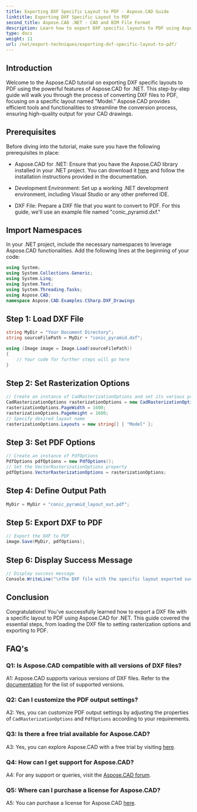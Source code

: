 ```yaml
---
title: Exporting DXF Specific Layout to PDF - Aspose.CAD Guide
linktitle: Exporting DXF Specific Layout to PDF
second_title: Aspose.CAD .NET - CAD and BIM File Format
description: Learn how to export DXF specific layouts to PDF using Aspose.CAD for .NET. Follow our step-by-step guide for efficient and high-quality conversions.
type: docs
weight: 11
url: /net/export-techniques/exporting-dxf-specific-layout-to-pdf/
---
```

## Introduction

Welcome to the Aspose.CAD tutorial on exporting DXF specific layouts to PDF using the powerful features of Aspose.CAD for .NET. This step-by-step guide will walk you through the process of converting DXF files to PDF, focusing on a specific layout named "Model." Aspose.CAD provides efficient tools and functionalities to streamline the conversion process, ensuring high-quality output for your CAD drawings.

## Prerequisites

Before diving into the tutorial, make sure you have the following prerequisites in place:

- Aspose.CAD for .NET: Ensure that you have the Aspose.CAD library installed in your .NET project. You can download it [here](https://releases.aspose.com/cad/net/) and follow the installation instructions provided in the documentation.

- Development Environment: Set up a working .NET development environment, including Visual Studio or any other preferred IDE.

- DXF File: Prepare a DXF file that you want to convert to PDF. For this guide, we'll use an example file named "conic_pyramid.dxf."

## Import Namespaces

In your .NET project, include the necessary namespaces to leverage Aspose.CAD functionalities. Add the following lines at the beginning of your code:

```csharp
using System;
using System.Collections.Generic;
using System.Linq;
using System.Text;
using System.Threading.Tasks;
using Aspose.CAD;
namespace Aspose.CAD.Examples.CSharp.DXF_Drawings

```

## Step 1: Load DXF File

```csharp
string MyDir = "Your Document Directory";
string sourceFilePath = MyDir + "conic_pyramid.dxf";

using (Image image = Image.Load(sourceFilePath))
{
    // Your code for further steps will go here
}
```

## Step 2: Set Rasterization Options

```csharp
// Create an instance of CadRasterizationOptions and set its various properties
CadRasterizationOptions rasterizationOptions = new CadRasterizationOptions();
rasterizationOptions.PageWidth = 1600;
rasterizationOptions.PageHeight = 1600;
// Specify desired layout name
rasterizationOptions.Layouts = new string[] { "Model" };
```

## Step 3: Set PDF Options

```csharp
// Create an instance of PdfOptions
PdfOptions pdfOptions = new PdfOptions();
// Set the VectorRasterizationOptions property
pdfOptions.VectorRasterizationOptions = rasterizationOptions;
```

## Step 4: Define Output Path

```csharp
MyDir = MyDir + "conic_pyramid_layout_out.pdf";
```

## Step 5: Export DXF to PDF

```csharp
// Export the DXF to PDF
image.Save(MyDir, pdfOptions);
```

## Step 6: Display Success Message

```csharp
// Display success message
Console.WriteLine("\nThe DXF file with the specific layout exported successfully to PDF.\nFile saved at " + MyDir);
```

## Conclusion

Congratulations! You've successfully learned how to export a DXF file with a specific layout to PDF using Aspose.CAD for .NET. This guide covered the essential steps, from loading the DXF file to setting rasterization options and exporting to PDF.

## FAQ's

### Q1: Is Aspose.CAD compatible with all versions of DXF files?

A1: Aspose.CAD supports various versions of DXF files. Refer to the [documentation](https://reference.aspose.com/cad/net/) for the list of supported versions.

### Q2: Can I customize the PDF output settings?

A2: Yes, you can customize PDF output settings by adjusting the properties of `CadRasterizationOptions` and `PdfOptions` according to your requirements.

### Q3: Is there a free trial available for Aspose.CAD?

A3: Yes, you can explore Aspose.CAD with a free trial by visiting [here](https://releases.aspose.com/).

### Q4: How can I get support for Aspose.CAD?

A4: For any support or queries, visit the [Aspose.CAD forum](https://forum.aspose.com/c/cad/19).

### Q5: Where can I purchase a license for Aspose.CAD?

A5: You can purchase a license for Aspose.CAD [here](https://purchase.aspose.com/buy).
